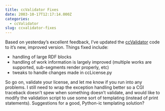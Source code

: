 ```yaml
---
title: ccValidator Fixes
date: 2003-10-17T12:17:14.000Z
categories:
  - ccValidator
slug: ccvalidator-fixes
---
```

Based on yesterday’s excellent feedback, I’ve updated the [ccValidator][1] code
to it’s new, improved version. Things fixed include:

* handling of large RDF blocks
* handling of work information is largely improved (multiple works are
  supported, sub-segments render properly, etc)
* tweaks to handle changes made in ccLicense.py

So go on, validate your license, and let me know if you run into any problems. I
still need to wrap the exception handling better so a CGI traceback doesn’t spew
when something doesn’t validate, and would like to modify the validation script
to use some sort of templating (instead of print statements). Suggestions for a
good, Python-ic templating solution?


 [1]: http://www.yergler.net/projects/ccvalidator
